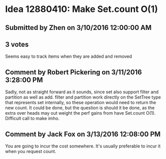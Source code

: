 # Idea 12880410: Make Set.count O(1)

## Submitted by Zhen on 3/10/2016 12:00:00 AM

## 3 votes

Seems easy to track items when they are added and removed


## Comment by Robert Pickering on 3/11/2016 3:28:00 PM

Sadly, not as straight forward as it sounds, since set also support filter and partition as well as add. filter and partition work directly on the SetTree type that represents set internally, so these operation would need to return the new count. It could be done, but the question is should it be done, as the extra over heads may out weight the perf gains from have Set.count O(1). Difficult call to make imho.

## Comment by Jack Fox on 3/13/2016 12:08:00 PM

You are going to incur the cost somewhere. It's usually preferable to incur it when you request count.
